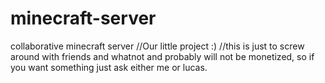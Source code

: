 # minecraft-server
collaborative minecraft server
//Our little project :)
//this is just to screw around with friends and whatnot and probably will not be monetized, so if you want something just ask either me or lucas.
